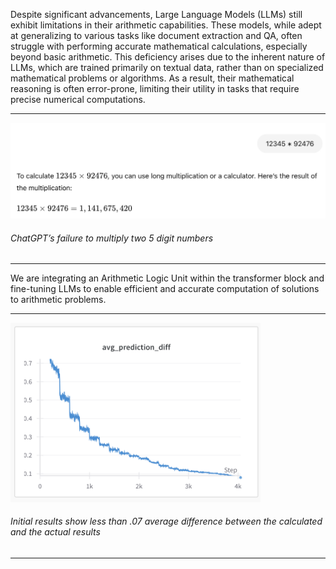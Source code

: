 Despite significant advancements, Large Language
Models (LLMs) still exhibit limitations in their
arithmetic capabilities. These models, while adept
at generalizing to various tasks like document extraction and QA, often struggle with performing
accurate mathematical calculations, especially beyond basic arithmetic. This deficiency arises due
to the inherent nature of LLMs, which are trained
primarily on textual data, rather than on specialized
mathematical problems or algorithms. As a result,
their mathematical reasoning is often error-prone,
limiting their utility in tasks that require precise
numerical computations.

------------------

<img src="image.png" alt="LLM's bad performance on maths" width="600"/>

###### ChatGPT’s failure to multiply two 5 digit numbers
------------------

We are integrating an Arithmetic Logic Unit within the transformer block and fine-tuning LLMs to enable efficient and accurate computation of solutions to arithmetic problems.



------------------

<img src="image-1.png" alt="Avg diff" width="400"/>

###### Initial results show less than .07 average difference between the calculated and the actual results
------------------
